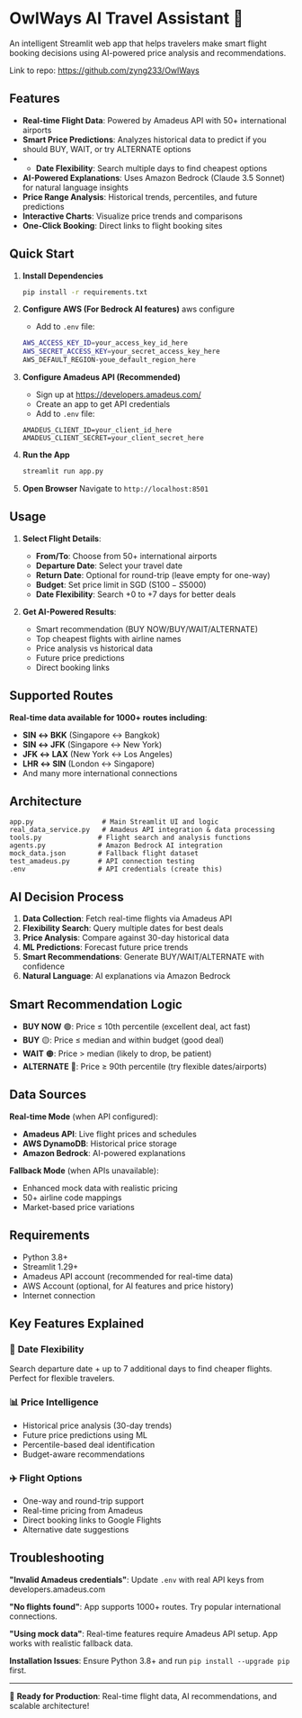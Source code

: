 # OwlWays AI Travel Assistant 🦉

An intelligent Streamlit web app that helps travelers make smart flight booking decisions using AI-powered price analysis and recommendations.

Link to repo: https://github.com/zyng233/OwlWays

## Features

- **Real-time Flight Data**: Powered by Amadeus API with 50+ international airports
- **Smart Price Predictions**: Analyzes historical data to predict if you should BUY, WAIT, or try ALTERNATE options
- - **Date Flexibility**: Search multiple days to find cheapest options
- **AI-Powered Explanations**: Uses Amazon Bedrock (Claude 3.5 Sonnet) for natural language insights
- **Price Range Analysis**: Historical trends, percentiles, and future predictions
- **Interactive Charts**: Visualize price trends and comparisons
- **One-Click Booking**: Direct links to flight booking sites

## Quick Start

1. **Install Dependencies**
   ```bash
   pip install -r requirements.txt
   ```

2. **Configure AWS (For Bedrock AI features)**
   aws configure
   - Add to `.env` file:
   ```bash
   AWS_ACCESS_KEY_ID=your_access_key_id_here
   AWS_SECRET_ACCESS_KEY=your_secret_access_key_here
   AWS_DEFAULT_REGION-youe_default_region_here
   ```

3. **Configure Amadeus API (Recommended)**
   - Sign up at https://developers.amadeus.com/
   - Create an app to get API credentials
   - Add to `.env` file:
   ```
   AMADEUS_CLIENT_ID=your_client_id_here
   AMADEUS_CLIENT_SECRET=your_client_secret_here
   ```
   
4. **Run the App**
   ```bash
   streamlit run app.py
   ```

5. **Open Browser**
   Navigate to `http://localhost:8501`

## Usage

1. **Select Flight Details**:
   - **From/To**: Choose from 50+ international airports
   - **Departure Date**: Select your travel date
   - **Return Date**: Optional for round-trip (leave empty for one-way)
   - **Budget**: Set price limit in SGD (S$100-S$5000)
   - **Date Flexibility**: Search +0 to +7 days for better deals

2. **Get AI-Powered Results**:
   - Smart recommendation (BUY NOW/BUY/WAIT/ALTERNATE)
   - Top cheapest flights with airline names
   - Price analysis vs historical data
   - Future price predictions
   - Direct booking links

## Supported Routes

**Real-time data available for 1000+ routes including**:
- **SIN ↔ BKK** (Singapore ↔ Bangkok)
- **SIN ↔ JFK** (Singapore ↔ New York)
- **JFK ↔ LAX** (New York ↔ Los Angeles)
- **LHR ↔ SIN** (London ↔ Singapore)
- And many more international connections

## Architecture

```
app.py                 # Main Streamlit UI and logic
real_data_service.py   # Amadeus API integration & data processing
tools.py              # Flight search and analysis functions
agents.py             # Amazon Bedrock AI integration
mock_data.json        # Fallback flight dataset
test_amadeus.py       # API connection testing
.env                  # API credentials (create this)
```

## AI Decision Process

1. **Data Collection**: Fetch real-time flights via Amadeus API
2. **Flexibility Search**: Query multiple dates for best deals
3. **Price Analysis**: Compare against 30-day historical data
4. **ML Predictions**: Forecast future price trends
5. **Smart Recommendations**: Generate BUY/WAIT/ALTERNATE with confidence
6. **Natural Language**: AI explanations via Amazon Bedrock


## Smart Recommendation Logic

- **BUY NOW** 🟢: Price ≤ 10th percentile (excellent deal, act fast)
- **BUY** 🟡: Price ≤ median and within budget (good deal)
- **WAIT** 🟠: Price > median (likely to drop, be patient)
- **ALTERNATE** 🔴: Price ≥ 90th percentile (try flexible dates/airports)

## Data Sources

**Real-time Mode** (when API configured):
- **Amadeus API**: Live flight prices and schedules
- **AWS DynamoDB**: Historical price storage
- **Amazon Bedrock**: AI-powered explanations

**Fallback Mode** (when APIs unavailable):
- Enhanced mock data with realistic pricing
- 50+ airline code mappings
- Market-based price variations

## Requirements

- Python 3.8+
- Streamlit 1.29+
- Amadeus API account (recommended for real-time data)
- AWS Account (optional, for AI features and price history)
- Internet connection

## Key Features Explained

### 🔄 **Date Flexibility**
Search departure date + up to 7 additional days to find cheaper flights. Perfect for flexible travelers.

### 📊 **Price Intelligence**
- Historical price analysis (30-day trends)
- Future price predictions using ML
- Percentile-based deal identification
- Budget-aware recommendations

### ✈️ **Flight Options**
- One-way and round-trip support
- Real-time pricing from Amadeus
- Direct booking links to Google Flights
- Alternative date suggestions

## Troubleshooting

**"Invalid Amadeus credentials"**: Update `.env` with real API keys from developers.amadeus.com

**"No flights found"**: App supports 1000+ routes. Try popular international connections.

**"Using mock data"**: Real-time features require Amadeus API setup. App works with realistic fallback data.

**Installation Issues**: Ensure Python 3.8+ and run `pip install --upgrade pip` first.

---

🚀 **Ready for Production**: Real-time flight data, AI recommendations, and scalable architecture!
